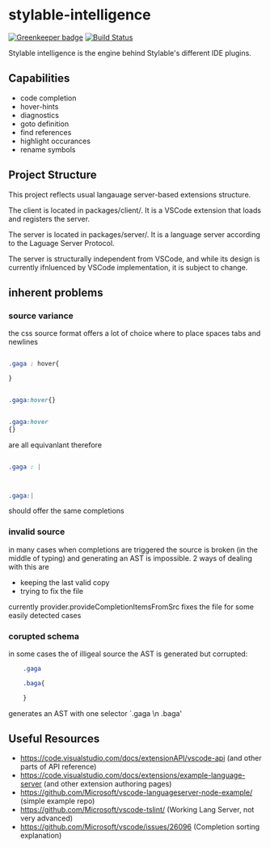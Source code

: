# stylable-intelligence

[![Greenkeeper badge](https://badges.greenkeeper.io/wix/stylable-intelligence.svg)](https://greenkeeper.io/)
[![Build Status](https://travis-ci.org/wix/stylable-intelligence.svg?branch=master)](https://travis-ci.org/wix/stylable-intelligence)

Stylable intelligence is the engine behind Stylable's different IDE plugins.

## Capabilities

 - code completion
 - hover-hints
 - diagnostics
 - goto definition
 - find references
 - highlight occurances
 - rename symbols


## Project Structure

This project reflects usual langauage server-based extensions structure.

The client is located in packages/client/. It is a VSCode extension that loads and registers the server. 

The server is located in packages/server/. It is a language server according to the Laguage Server Protocol.

The server is structurally independent from VSCode, and while its design is currently ifnluenced by VSCode implementation, it is subject to change.


## inherent problems

### source variance

the css source format offers a lot of choice where to place spaces tabs and newlines

```css

.gaga : hover{

}

```

```css

.gaga:hover{}

```


```css

.gaga:hover
{}

```

are all equivanlant
therefore
```css

.gaga : |



```

```css

.gaga:|

```
should offer the same completions

### invalid source
in many cases when completions are triggered the source is broken (in the middle of typing) and generating an AST is impossible.
2 ways of dealing with this are
- keeping the last valid copy
- trying to fix the file

currently provider.provideCompletionItemsFromSrc fixes the file for some easily detected cases

### corupted schema

in some cases the of illigeal source the AST is generated but corrupted:

```css
    .gaga

    .baga{

    }

```
generates an AST with one selector `.gaga \n .baga'


## Useful Resources
- https://code.visualstudio.com/docs/extensionAPI/vscode-api (and other parts of API reference)
- https://code.visualstudio.com/docs/extensions/example-language-server (and other extension authoring pages)
- https://github.com/Microsoft/vscode-languageserver-node-example/ (simple example repo)
- https://github.com/Microsoft/vscode-tslint/ (Working Lang Server, not very advanced)
- https://github.com/Microsoft/vscode/issues/26096 (Completion sorting explanation)

